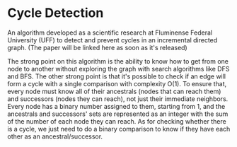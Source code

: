 # Cycle Detection
An algorithm developed as a scientific research at Fluminense Federal University (UFF) to detect and prevent cycles in an incremental directed graph. (The paper will be linked here as soon as it's released)

The strong point on this algorithm is the ability to know how to get from one node to another without exploring the graph with search algorithms like DFS and BFS. The other strong point is that it's possible to check if an edge will form a cycle with a single comparison with complexity O(1). To ensure that, every node must know all of their ancestrals (nodes that can reach them) and successors (nodes they can reach), not just their immediate neighbors. Every node has a binary number assigned to them, starting from 1, and the ancestrals and successors' sets are represented as an integer with the sum of the number of each node they can reach. As for checking whether there is a cycle, we just need to do a binary comparison to know if they have each other as an ancestral/successor.
